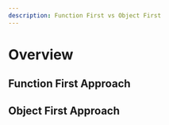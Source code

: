 ```yaml
---
description: Function First vs Object First
---
```


# Overview

## Function First Approach

## Object First Approach

